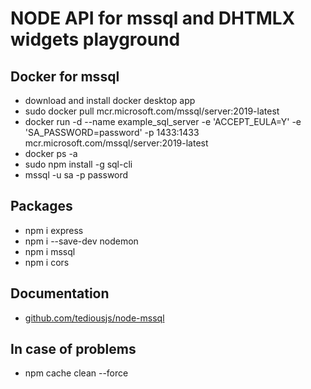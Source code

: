 # NODE API for mssql and DHTMLX widgets playground

## Docker for mssql
-   download and install docker desktop app
-   sudo docker pull mcr.microsoft.com/mssql/server:2019-latest
-   docker run -d --name example_sql_server -e 'ACCEPT_EULA=Y' -e 'SA_PASSWORD=password' -p 1433:1433 mcr.microsoft.com/mssql/server:2019-latest
-   docker ps -a
-   sudo npm install -g sql-cli
-   mssql -u sa -p password

## Packages
-   npm i express
-   npm i --save-dev nodemon
-   npm i mssql
-   npm i cors

## Documentation
-   [github.com/tediousjs/node-mssql](https://github.com/tediousjs/node-mssql)

## In case of problems
-   npm cache clean --force